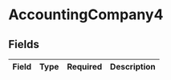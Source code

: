 # AccountingCompany4


## Fields

| Field       | Type        | Required    | Description |
| ----------- | ----------- | ----------- | ----------- |